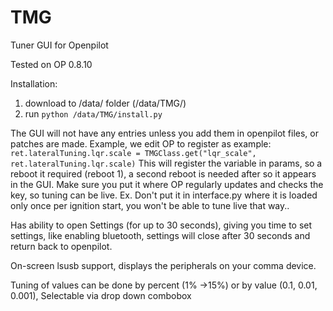 # TMG
Tuner GUI for Openpilot

Tested on OP 0.8.10

Installation:
1) download to /data/ folder (/data/TMG/)
2) run ```python /data/TMG/install.py```

The GUI will not have any entries unless you add them in openpilot files, or patches are made. Example, we edit OP to register as example:
```ret.lateralTuning.lqr.scale = TMGClass.get("lqr_scale", ret.lateralTuning.lqr.scale)```
This will register the variable in params, so a reboot it required (reboot 1), a second reboot is needed after so it appears in the GUI.
Make sure you put it where OP regularly updates and checks the key, so tuning can be live. Ex. Don't put it in interface.py where it is loaded only once per ignition start, you won't be able to tune live that way.. 


Has ability to open Settings (for up to 30 seconds), giving you time to set settings, like enabling bluetooth, settings will close after 30 seconds and return back to openpilot.

On-screen lsusb support, displays the peripherals on your comma device.

Tuning of values can be done by percent (1% ->15%) or by value (0.1, 0.01, 0.001), Selectable via drop down combobox
